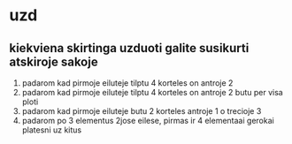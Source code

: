 # uzd

## kiekviena skirtinga uzduoti galite susikurti atskiroje sakoje

1. padarom kad pirmoje eiluteje tilptu 4 korteles on antroje 2
1. padarom kad pirmoje eiluteje tilptu 4 korteles on antroje 2 butu per visa ploti
1. padarom kad pirmoje eiluteje butu 2 korteles antroje 1 o trecioje 3
1. padarom po 3 elementus 2jose eilese, pirmas ir 4 elementaai gerokai platesni uz kitus
